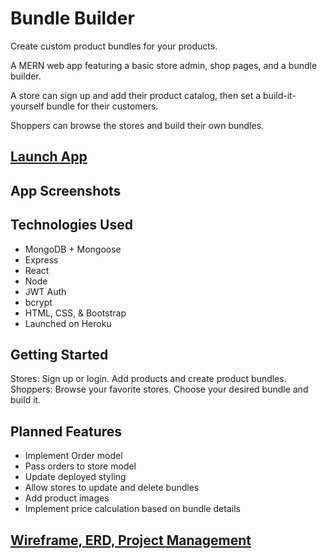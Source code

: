 # Bundle Builder

Create custom product bundles for your products.

A MERN web app featuring a basic store admin, shop pages, and a bundle builder.

A store can sign up and add their product catalog, then set a build-it-yourself bundle for their customers.

Shoppers can browse the stores and build their own bundles.

## [Launch App](https://product-bundle-builder.herokuapp.com/shop/demobakery/bundles/Bakery%20Bundle%20Trio)

## App Screenshots

## Technologies Used

- MongoDB + Mongoose
- Express
- React
- Node
- JWT Auth
- bcrypt
- HTML, CSS, & Bootstrap
- Launched on Heroku

## Getting Started

Stores: Sign up or login. Add products and create product bundles.
Shoppers: Browse your favorite stores. Choose your desired bundle and build it.

## Planned Features

- Implement Order model
- Pass orders to store model
- Update deployed styling
- Allow stores to update and delete bundles
- Add product images
- Implement price calculation based on bundle details

## [Wireframe, ERD, Project Management](https://www.notion.so/7ddc6a2c6bbe46c6a1da9c840bdd5012?v=902512f7371a4b49a363a7b4bb745a77)
